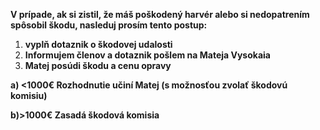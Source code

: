 **V prípade, ak si zistil, že máš poškodený harvér alebo si nedopatrením spôsobil škodu, nasleduj prosím tento postup:**

1.  **vyplň dotaznik o škodovej udalosti**
2.  **Informujem členov a dotaznik pošlem na Mateja Vysokaia**
3.  **Matej posúdi škodu a cenu opravy**

**a) <1000€ Rozhodnutie učiní Matej (s možnosťou zvolať škodovú komisiu)**

**b)>1000€ Zasadá škodová komisia**